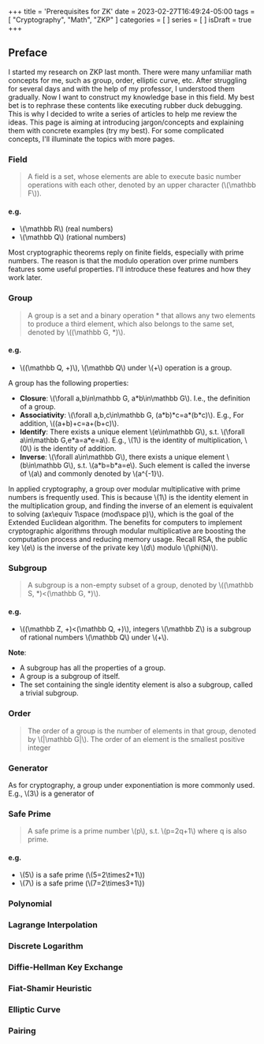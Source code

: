 +++
title = 'Prerequisites for ZK'
date = 2023-02-27T16:49:24-05:00
tags = [
    "Cryptography",
    "Math",
    "ZKP"
]
categories = [
]
series = [
]
isDraft = true
+++

## Preface
I started my research on ZKP last month. There were many unfamiliar math concepts for me, such as group, order, elliptic curve, etc. After struggling for several days and with the help of my professor, I understood them gradually. Now I want to construct my knowledge base in this field. My best bet is to rephrase these contents like executing rubber duck debugging. This is why I decided to write a series of articles to help me review the ideas.
This page is aiming at introducing jargon/concepts and explaining them with concrete examples (try my best). For some complicated concepts, I'll illuminate the topics with more pages.

### Field
> A field is a set, whose elements are able to execute basic number operations with each other, denoted by an upper character (\\(\mathbb F\\)).

#### e.g.
* \\(\mathbb R\\) (real numbers)
* \\(\mathbb Q\\) (rational numbers)

Most cryptographic theorems reply on finite fields, especially with prime numbers. The reason is that the modulo operation over prime numbers features some useful properties. I'll introduce these features and how they work later.

### Group
> A group is a set and a binary operation * that allows any two elements to produce a third element, which also belongs to the same set, denoted by \\((\mathbb G, *)\\).

#### e.g.
* \\((\mathbb Q, +)\\), \\(\mathbb Q\\) under \\(+\\) operation is a group.

A group has the following properties:
* **Closure**: \\(\forall a,b\in\mathbb G, a*b\in\mathbb G\\). I.e., the definition of a group.
* **Associativity**: \\(\forall a,b,c\in\mathbb G, (a\*b)\*c=a\*(b\*c)\\). E.g., For addition, \\((a+b)+c=a+(b+c)\\).
* **Identify**: There exists a unique element \\(e\in\mathbb G\\), s.t. \\(\forall a\in\mathbb G,e\*a=a\*e=a\\). E.g., \\(1\\) is the identity of multiplication, \\(0\\) is the identity of addition.
* **Inverse**: \\(\forall a\in\mathbb G\\), there exists a unique element \\(b\in\mathbb G\\), s.t. \\(a\*b=b\*a=e\\). Such element is called the inverse of \\(a\\) and commonly denoted by \\(a^{-1}\\).

In applied cryptography, a group over modular multiplicative with prime numbers is frequently used. This is because \\(1\\) is the identity element in the multiplication group, and finding the inverse of an element is equivalent to solving (ax\equiv 1\space (mod\space p)\\), which is the goal of the Extended Euclidean algorithm. The benefits for computers to implement cryptographic algorithms through modular multiplicative are boosting the computation process and reducing memory usage. Recall RSA, the public key \\(e\\) is the inverse of the private key \\(d\\) modulo \\(\phi(N)\\).

### Subgroup
> A subgroup is a non-empty subset of a group, denoted by \\((\mathbb S, *)<(\mathbb G, *)\\).

#### e.g.
* \\((\mathbb Z, +)<(\mathbb Q, +)\\), integers \\(\mathbb Z\\) is a subgroup of rational numbers \\(\mathbb Q\\) under \\(+\\).

**Note**:
* A subgroup has all the properties of a group.
* A group is a subgroup of itself.
* The set containing the single identity element is also a subgroup, called a trivial subgroup.

### Order
> The order of a group is the number of elements in that group, denoted by \\(|\mathbb G|\\).
> The order of an element is the smallest positive integer 

### Generator


As for cryptography, a group under exponentiation is more commonly used. E.g., \\(3\\) is a generator of 

### Safe Prime
> A safe prime is a prime number \\(p\\), s.t. \\(p=2q+1\\) where q is also prime.

#### e.g.

* \\(5\\) is a safe prime (\\(5=2\times2+1\\))
* \\(7\\) is a safe prime (\\(7=2\times3+1\\))

### Polynomial

### Lagrange Interpolation

### Discrete Logarithm

### Diffie-Hellman Key Exchange

### Fiat-Shamir Heuristic

### Elliptic Curve

### Pairing
